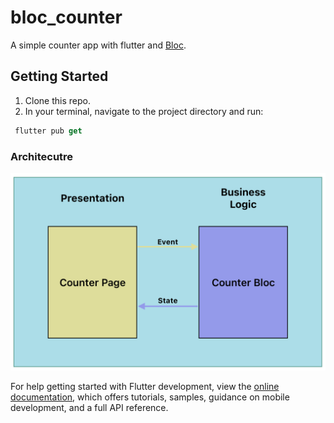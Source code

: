 # bloc_counter

A simple counter app with flutter and [Bloc](https://bloclibrary.dev/#/).

## Getting Started

1. Clone this repo.
2. In your terminal, navigate to the project directory and run:
```dart
 flutter pub get 
 ```

### Architecutre
![app architecture.](https://github.com/nonsocchi/bloc_counter/blob/master/assets/bloc_counter_architecture.png)

For help getting started with Flutter development, view the
[online documentation](https://docs.flutter.dev/), which offers tutorials,
samples, guidance on mobile development, and a full API reference.
